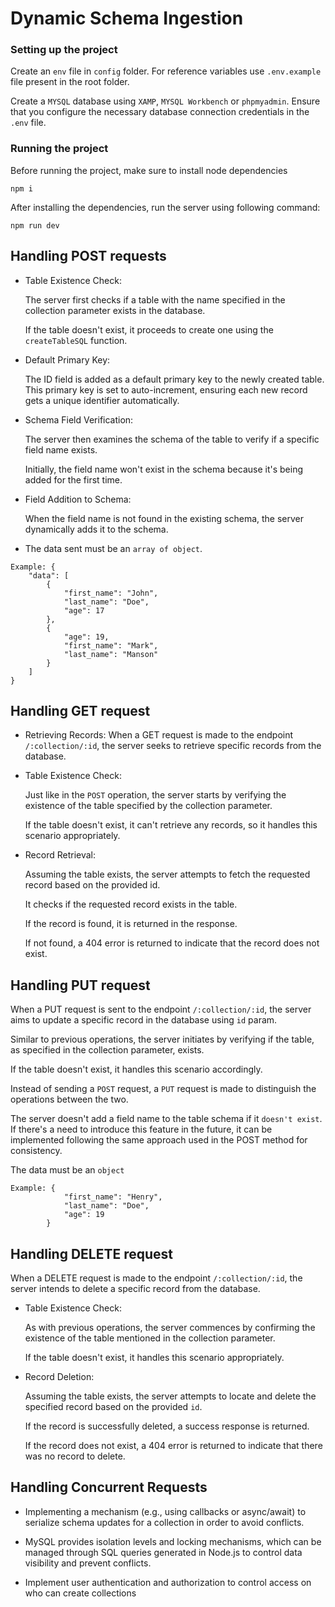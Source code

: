 # Dynamic Schema Ingestion

### Setting up the project
Create an `env` file in `config` folder. For reference variables use `.env.example` file present in the root folder.

Create a `MYSQL` database using `XAMP`, `MYSQL Workbench` or `phpmyadmin`. Ensure that you configure the necessary database connection credentials in the `.env` file.

### Running the project
Before running the project, make sure to install node dependencies
~~~
npm i
~~~
After installing the dependencies, run the server using following command:
~~~
npm run dev
~~~

## Handling POST requests
- Table Existence Check:

    The server first checks if a table with the name specified in the collection parameter exists in the database.

    If the table doesn't exist, it proceeds to create one using the `createTableSQL` function.

- Default Primary Key:

    The ID field is added as a default primary key to the newly created table. This primary key is set to auto-increment, ensuring each new record gets a unique identifier automatically.

- Schema Field Verification:

    The server then examines the schema of the table to verify if a specific field name exists.

    Initially, the field name won't exist in the schema because it's being added for the first time.

- Field Addition to Schema:

    When the field name is not found in the existing schema, the server dynamically adds it to the schema.
- The data sent must be an `array of object`.
~~~
Example: {
    "data": [
        {
            "first_name": "John",
            "last_name": "Doe",
            "age": 17
        },
        {
            "age": 19,
            "first_name": "Mark",
            "last_name": "Manson"
        }
    ]
}
~~~

## Handling GET request
- Retrieving Records:
    When a GET request is made to the endpoint `/:collection/:id`, the server seeks to retrieve specific records from the database.

- Table Existence Check:

    Just like in the `POST` operation, the server starts by verifying the existence of the table specified by the collection parameter.

    If the table doesn't exist, it can't retrieve any records, so it handles this scenario appropriately.

- Record Retrieval:

    Assuming the table exists, the server attempts to fetch the requested record based on the provided id.

    It checks if the requested record exists in the table.

    If the record is found, it is returned in the response.

    If not found, a 404 error is returned to indicate that the record does not exist.

## Handling PUT request
When a PUT request is sent to the endpoint `/:collection/:id`, the server aims to update a specific record in the database using `id` param.

Similar to previous operations, the server initiates by verifying if the table, as specified in the collection parameter, exists.

If the table doesn't exist, it handles this scenario accordingly.

Instead of sending a `POST` request, a `PUT` request is made to distinguish the operations between the two.

The server doesn't add a field name to the table schema if it `doesn't exist`. If there's a need to introduce this feature in the future, it can be implemented following the same approach used in the POST method for consistency.

The data must be an `object`
~~~
Example: {
            "first_name": "Henry",
            "last_name": "Doe",
            "age": 19
        }
~~~

## Handling DELETE request
When a DELETE request is made to the endpoint `/:collection/:id`, the server intends to delete a specific record from the database.

- Table Existence Check:

    As with previous operations, the server commences by confirming the existence of the table mentioned in the collection parameter.

    If the table doesn't exist, it handles this scenario appropriately.

- Record Deletion:

    Assuming the table exists, the server attempts to locate and delete the specified record based on the provided `id`.

    If the record is successfully deleted, a success response is returned.

    If the record does not exist, a 404 error is returned to indicate that there was no record to delete.

## Handling Concurrent Requests

-  Implementing a mechanism (e.g., using callbacks or async/await) to serialize schema updates for a collection in order to avoid conflicts.

- MySQL provides isolation levels and locking mechanisms, which can be managed through SQL queries generated in Node.js to control data visibility and prevent conflicts.

-  Implement user authentication and authorization to control access on who can create collections
